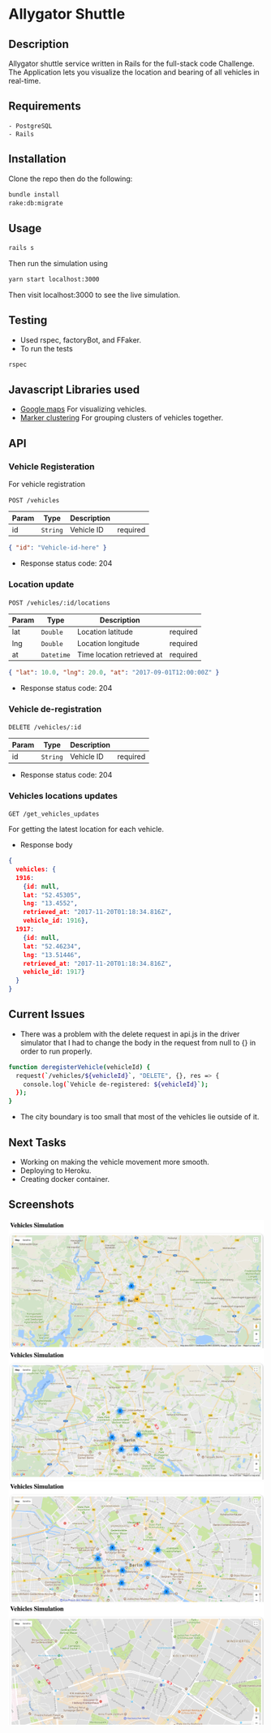 # Allygator Shuttle

## Description 

Allygator shuttle service written in Rails for the full-stack code Challenge. The Application lets you visualize the location and bearing of all vehicles in real-time.

## Requirements
```
- PostgreSQL
- Rails
```
## Installation
Clone the repo then do the following:
```sh
bundle install
rake:db:migrate
```

## Usage
```sh
rails s
```
Then run the simulation using

```sh
yarn start localhost:3000
```

Then visit localhost:3000 to see the live simulation.

## Testing
- Used rspec, factoryBot, and FFaker.
- To run the tests
```sh
rspec
```

## Javascript Libraries used

- [Google maps](https://developers.google.com/maps/) For visualizing vehicles.
- [Marker clustering](https://developers.google.com/maps/documentation/javascript/marker-clustering) For grouping clusters of vehicles together.

## API

### Vehicle Registeration

For vehicle registration 

`POST /vehicles`

| Param | Type | Description | |
| --- | --- | --- | --- |
| id | <code>String</code> | Vehicle ID |required|

```json
{ "id": "Vehicle-id-here" }
```

- Response status code: 204

### Location update

`POST /vehicles/:id/locations`

| Param | Type | Description | |
| --- | --- | --- | --- |
| lat | <code>Double</code> | Location latitude |required|
| lng | <code>Double</code> | Location longitude |required|
| at | <code>Datetime</code> | Time location retrieved at |required|

```json
{ "lat": 10.0, "lng": 20.0, "at": "2017-09-01T12:00:00Z" }
```

- Response status code: 204

### Vehicle de-registration

`DELETE /vehicles/:id`

| Param | Type | Description | |
| --- | --- | --- | --- |
| id | <code>String</code> | Vehicle ID |required|

- Response status code: 204

### Vehicles locations updates

`GET /get_vehicles_updates`

For getting the latest location for each vehicle.

- Response body

```json
{
  vehicles: {
  1916:
    {id: null, 
    lat: "52.45305", 
    lng: "13.4552", 
    retrieved_at: "2017-11-20T01:18:34.816Z", 
    vehicle_id: 1916},
  1917:
    {id: null, 
    lat: "52.46234", 
    lng: "13.51446", 
    retrieved_at: "2017-11-20T01:18:34.816Z", 
    vehicle_id: 1917}
  }
}
```


## Current Issues
- There was a problem with the delete request in api.js in the driver simulator that I had to change the body in the request from null to {} in order to run properly.

```sh
function deregisterVehicle(vehicleId) {
  request(`/vehicles/${vehicleId}`, "DELETE", {}, res => {
    console.log(`Vehicle de-registered: ${vehicleId}`);
  });
}
```
- The city boundary is too small that most of the vehicles lie outside of it.

## Next Tasks
- Working on making the vehicle movement more smooth.
- Deploying to Heroku.
- Creating docker container.


## Screenshots
![](/screenshots/AllygatorShuttle1.png)
![](/screenshots/AllygatorShuttle2.png)
![](/screenshots/AllygatorShuttle3.png)
![](/screenshots/AllygatorShuttle4.png)
